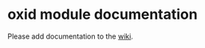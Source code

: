 # oxid module documentation

Please add documentation to the [wiki](https://github.com/bonusbox/oxid/wiki).
